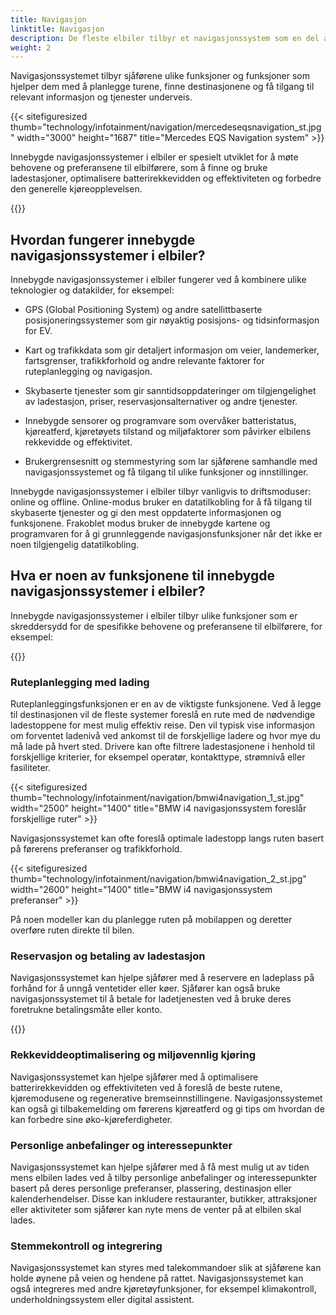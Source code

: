 ```yaml
---
title: Navigasjon
linktitle: Navigasjon
description: De fleste elbiler tilbyr et navigasjonssystem som en del av infotainmentsystemet.
weight: 2
---
```

<!-- markdownlint-disable MD033 -->

Navigasjonssystemet tilbyr sjåførene ulike funksjoner og funksjoner som hjelper dem med å planlegge turene, finne destinasjonene og få tilgang til relevant informasjon og tjenester underveis.

{{< sitefiguresized thumb="technology/infotainment/navigation/mercedeseqsnavigation_st.jpg" width="3000" height="1687" title="Mercedes EQS Navigation system" >}}

Innebygde navigasjonssystemer i elbiler er spesielt utviklet for å møte behovene og preferansene til elbilførere, som å finne og bruke ladestasjoner, optimalisere batterirekkevidden og effektiviteten og forbedre den generelle kjøreopplevelsen.

{{<evkxdisplayaddarticle />}}

## Hvordan fungerer innebygde navigasjonssystemer i elbiler?

Innebygde navigasjonssystemer i elbiler fungerer ved å kombinere ulike teknologier og datakilder, for eksempel:

- GPS (Global Positioning System) og andre satellittbaserte posisjoneringssystemer som gir nøyaktig posisjons- og tidsinformasjon for EV.

- Kart og trafikkdata som gir detaljert informasjon om veier, landemerker, fartsgrenser, trafikkforhold og andre relevante faktorer for ruteplanlegging og navigasjon.

- Skybaserte tjenester som gir sanntidsoppdateringer om tilgjengelighet av ladestasjon, priser, reservasjonsalternativer og andre tjenester.

- Innebygde sensorer og programvare som overvåker batteristatus, kjøreatferd, kjøretøyets tilstand og miljøfaktorer som påvirker elbilens rekkevidde og effektivitet.

- Brukergrensesnitt og stemmestyring som lar sjåførene samhandle med navigasjonssystemet og få tilgang til ulike funksjoner og innstillinger.

Innebygde navigasjonssystemer i elbiler tilbyr vanligvis to driftsmoduser: online og offline. Online-modus bruker en datatilkobling for å få tilgang til skybaserte tjenester og gi den mest oppdaterte informasjonen og funksjonene. Frakoblet modus bruker de innebygde kartene og programvaren for å gi grunnleggende navigasjonsfunksjoner når det ikke er noen tilgjengelig datatilkobling.

## Hva er noen av funksjonene til innebygde navigasjonssystemer i elbiler?

Innebygde navigasjonssystemer i elbiler tilbyr ulike funksjoner som er skreddersydd for de spesifikke behovene og preferansene til elbilførere, for eksempel:

{{<evkxdisplayaddarticle />}}

### Ruteplanlegging med lading

Ruteplanleggingsfunksjonen er en av de viktigste funksjonene. Ved å legge til destinasjonen vil de fleste systemer foreslå en rute med de nødvendige ladestoppene for mest mulig effektiv reise.
Den vil typisk vise informasjon om forventet ladenivå ved ankomst til de forskjellige ladere og hvor mye du må lade på hvert sted. Drivere kan ofte filtrere ladestasjonene i henhold til forskjellige kriterier, for eksempel operatør, kontakttype, strømnivå eller fasiliteter.

{{< sitefiguresized thumb="technology/infotainment/navigation/bmwi4navigation_1_st.jpg" width="2500" height="1400" title="BMW i4 navigasjonssystem foreslår forskjellige ruter" >}}

Navigasjonssystemet kan ofte foreslå optimale ladestopp langs ruten basert på førerens preferanser og trafikkforhold.

{{< sitefiguresized thumb="technology/infotainment/navigation/bmwi4navigation_2_st.jpg" width="2600" height="1400" title="BMW i4 navigasjonssystem preferanser" >}}

På noen modeller kan du planlegge ruten på mobilappen og deretter overføre ruten direkte til bilen.

### Reservasjon og betaling av ladestasjon

Navigasjonssystemet kan hjelpe sjåfører med å reservere en ladeplass på forhånd for å unngå ventetider eller køer. Sjåfører kan også bruke navigasjonssystemet til å betale for ladetjenesten ved å bruke deres foretrukne betalingsmåte eller konto.

{{<evkxdisplayaddarticle />}}

### Rekkeviddeoptimalisering og miljøvennlig kjøring

Navigasjonssystemet kan hjelpe sjåfører med å optimalisere batterirekkevidden og effektiviteten ved å foreslå de beste rutene, kjøremodusene og regenerative bremseinnstillingene. Navigasjonssystemet kan også gi tilbakemelding om førerens kjøreatferd og gi tips om hvordan de kan forbedre sine øko-kjøreferdigheter.

### Personlige anbefalinger og interessepunkter

Navigasjonssystemet kan hjelpe sjåfører med å få mest mulig ut av tiden mens elbilen lades ved å tilby personlige anbefalinger og interessepunkter basert på deres personlige preferanser, plassering, destinasjon eller kalenderhendelser. Disse kan inkludere restauranter, butikker, attraksjoner eller aktiviteter som sjåfører kan nyte mens de venter på at elbilen skal lades.

### Stemmekontroll og integrering

Navigasjonssystemet kan styres med talekommandoer slik at sjåførene kan holde øynene på veien og hendene på rattet. Navigasjonssystemet kan også integreres med andre kjøretøyfunksjoner, for eksempel klimakontroll, underholdningssystem eller digital assistent.
